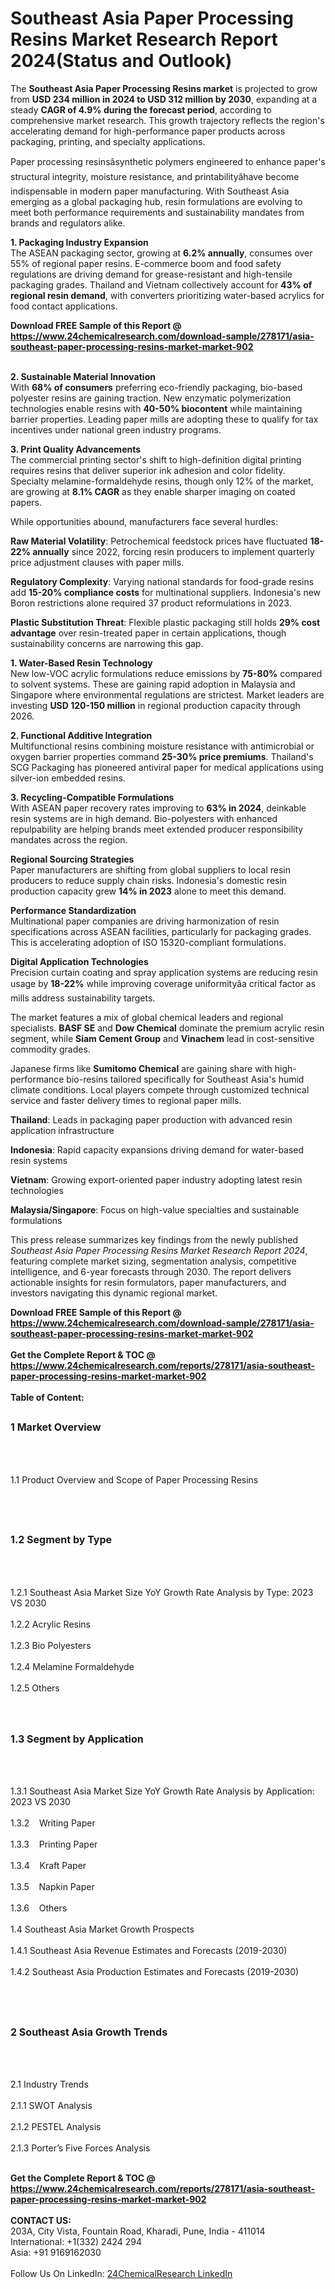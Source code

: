 <h1>Southeast Asia Paper Processing Resins Market Research Report 2024(Status and Outlook)</h1><p>The <strong>Southeast Asia Paper Processing Resins market</strong> is projected to grow from <strong>USD 234 million in 2024 to USD 312 million by 2030</strong>, expanding at a steady <strong>CAGR of 4.9% during the forecast period</strong>, according to comprehensive market research. This growth trajectory reflects the region's accelerating demand for high-performance paper products across packaging, printing, and specialty applications.</p><p>Paper processing resinsâsynthetic polymers engineered to enhance paper's structural integrity, moisture resistance, and printabilityâhave become indispensable in modern paper manufacturing. With Southeast Asia emerging as a global packaging hub, resin formulations are evolving to meet both performance requirements and sustainability mandates from brands and regulators alike.</p><p><strong>1. Packaging Industry Expansion</strong><br>
The ASEAN packaging sector, growing at <strong>6.2% annually</strong>, consumes over 55% of regional paper resins. E-commerce boom and food safety regulations are driving demand for grease-resistant and high-tensile packaging grades. Thailand and Vietnam collectively account for <strong>43% of regional resin demand</strong>, with converters prioritizing water-based acrylics for food contact applications.</p><div><b>Download FREE Sample of this Report @ 
            <a href="https://www.24chemicalresearch.com/download-sample/278171/asia-southeast-paper-processing-resins-market-market-902">
            https://www.24chemicalresearch.com/download-sample/278171/asia-southeast-paper-processing-resins-market-market-902</a></b></div><br><p><strong>2. Sustainable Material Innovation</strong><br>
With <strong>68% of consumers</strong> preferring eco-friendly packaging, bio-based polyester resins are gaining traction. New enzymatic polymerization technologies enable resins with <strong>40-50% biocontent</strong> while maintaining barrier properties. Leading paper mills are adopting these to qualify for tax incentives under national green industry programs.</p><p><strong>3. Print Quality Advancements</strong><br>
The commercial printing sector's shift to high-definition digital printing requires resins that deliver superior ink adhesion and color fidelity. Specialty melamine-formaldehyde resins, though only 12% of the market, are growing at <strong>8.1% CAGR</strong> as they enable sharper imaging on coated papers.</p><p>While opportunities abound, manufacturers face several hurdles:</p><p><strong>Raw Material Volatility</strong>: Petrochemical feedstock prices have fluctuated <strong>18-22% annually</strong> since 2022, forcing resin producers to implement quarterly price adjustment clauses with paper mills.</p><p><strong>Regulatory Complexity</strong>: Varying national standards for food-grade resins add <strong>15-20% compliance costs</strong> for multinational suppliers. Indonesia's new Boron restrictions alone required 37 product reformulations in 2023.</p><p><strong>Plastic Substitution Threat</strong>: Flexible plastic packaging still holds <strong>29% cost advantage</strong> over resin-treated paper in certain applications, though sustainability concerns are narrowing this gap.</p><p><strong>1. Water-Based Resin Technology</strong><br>
New low-VOC acrylic formulations reduce emissions by <strong>75-80%</strong> compared to solvent systems. These are gaining rapid adoption in Malaysia and Singapore where environmental regulations are strictest. Market leaders are investing <strong>USD 120-150 million</strong> in regional production capacity through 2026.</p><p><strong>2. Functional Additive Integration</strong><br>
Multifunctional resins combining moisture resistance with antimicrobial or oxygen barrier properties command <strong>25-30% price premiums</strong>. Thailand's SCG Packaging has pioneered antiviral paper for medical applications using silver-ion embedded resins.</p><p><strong>3. Recycling-Compatible Formulations</strong><br>
With ASEAN paper recovery rates improving to <strong>63% in 2024</strong>, deinkable resin systems are in high demand. Bio-polyesters with enhanced repulpability are helping brands meet extended producer responsibility mandates across the region.</p><p><strong>Regional Sourcing Strategies</strong><br>
    Paper manufacturers are shifting from global suppliers to local resin producers to reduce supply chain risks. Indonesia's domestic resin production capacity grew <strong>14% in 2023</strong> alone to meet this demand.</p><p><strong>Performance Standardization</strong><br>
    Multinational paper companies are driving harmonization of resin specifications across ASEAN facilities, particularly for packaging grades. This is accelerating adoption of ISO 15320-compliant formulations.</p><p><strong>Digital Application Technologies</strong><br>
    Precision curtain coating and spray application systems are reducing resin usage by <strong>18-22%</strong> while improving coverage uniformityâa critical factor as mills address sustainability targets.</p><p>The market features a mix of global chemical leaders and regional specialists. <strong>BASF SE</strong> and <strong>Dow Chemical</strong> dominate the premium acrylic resin segment, while <strong>Siam Cement Group</strong> and <strong>Vinachem</strong> lead in cost-sensitive commodity grades.</p><p>Japanese firms like <strong>Sumitomo Chemical</strong> are gaining share with high-performance bio-resins tailored specifically for Southeast Asia's humid climate conditions. Local players compete through customized technical service and faster delivery times to regional paper mills.</p><p><strong>Thailand</strong>: Leads in packaging paper production with advanced resin application infrastructure</p><p><strong>Indonesia</strong>: Rapid capacity expansions driving demand for water-based resin systems</p><p><strong>Vietnam</strong>: Growing export-oriented paper industry adopting latest resin technologies</p><p><strong>Malaysia/Singapore</strong>: Focus on high-value specialties and sustainable formulations</p><p>This press release summarizes key findings from the newly published <em>Southeast Asia Paper Processing Resins Market Research Report 2024</em>, featuring complete market sizing, segmentation analysis, competitive intelligence, and 6-year forecasts through 2030. The report delivers actionable insights for resin formulators, paper manufacturers, and investors navigating this dynamic regional market.</p><div><b>Download FREE Sample of this Report @ 
            <a href="https://www.24chemicalresearch.com/download-sample/278171/asia-southeast-paper-processing-resins-market-market-902">
            https://www.24chemicalresearch.com/download-sample/278171/asia-southeast-paper-processing-resins-market-market-902</a></b></div><br><div><b>Get the Complete Report & TOC @ 
            <a href="https://www.24chemicalresearch.com/reports/278171/asia-southeast-paper-processing-resins-market-market-902">
            https://www.24chemicalresearch.com/reports/278171/asia-southeast-paper-processing-resins-market-market-902</a></b></div><br>
            <b>Table of Content:</b><p><h2><span style="font-size:16px"><strong>1 Market Overview&nbsp;&nbsp; &nbsp;</strong></span></h2><br />
<br />
<p>1.1 Product Overview and Scope of Paper Processing Resins&nbsp;</p><br />
<br />
<h2><strong><span style="font-size:16px">1.2 Segment by Type&nbsp;&nbsp; &nbsp;</span></strong></h2><br />
<br />
<p>1.2.1 Southeast Asia Market Size YoY Growth Rate Analysis by Type: 2023 VS 2030&nbsp;&nbsp; &nbsp;<br /><br />
1.2.2 Acrylic Resins&nbsp;&nbsp; &nbsp;<br /><br />
1.2.3 Bio Polyesters<br /><br />
1.2.4 Melamine Formaldehyde<br /><br />
1.2.5 Others<br /><br />
<br />
<h2><span style="font-size:16px"><strong>1.3 Segment by Application&nbsp;&nbsp;</strong></span></h2><br />
<br />
<p>1.3.1 Southeast Asia Market Size YoY Growth Rate Analysis by Application: 2023 VS 2030&nbsp;&nbsp; &nbsp;<br /><br />
1.3.2&nbsp;&nbsp; &nbsp;Writing Paper<br /><br />
1.3.3&nbsp;&nbsp; &nbsp;Printing Paper<br /><br />
1.3.4&nbsp;&nbsp; &nbsp;Kraft Paper<br /><br />
1.3.5&nbsp;&nbsp; &nbsp;Napkin Paper<br /><br />
1.3.6&nbsp;&nbsp; &nbsp;Others<br /><br />
1.4 Southeast Asia Market Growth Prospects&nbsp;&nbsp; &nbsp;<br /><br />
1.4.1 Southeast Asia Revenue Estimates and Forecasts (2019-2030)&nbsp;&nbsp; &nbsp;<br /><br />
1.4.2 Southeast Asia Production Estimates and Forecasts (2019-2030)&nbsp;&nbsp;</p><br />
<br />
<h2><span style="font-size:16px"><strong>2 Southeast Asia Growth Trends&nbsp;&nbsp; &nbsp;</strong></span></h2><br />
<br />
<p>2.1 Industry Trends&nbsp;&nbsp; &nbsp;<br /><br />
2.1.1 SWOT Analysis&nbsp;&nbsp; &nbsp;<br /><br />
2.1.2 PESTEL Analysis&nbsp;&nbsp; &nbsp;<br /><br />
2.1.3 Porter&rsquo;s Five Forces Analysis&nbsp;&nbsp; &nbsp;<br /><br />
</p><div><b>Get the Complete Report & TOC @ 
            <a href="https://www.24chemicalresearch.com/reports/278171/asia-southeast-paper-processing-resins-market-market-902">
            https://www.24chemicalresearch.com/reports/278171/asia-southeast-paper-processing-resins-market-market-902</a></b></div><br><b>CONTACT US:</b><br>
            203A, City Vista, Fountain Road, Kharadi, Pune, India - 411014<br>
            International: +1(332) 2424 294<br>
            Asia: +91 9169162030 <br><br>
            Follow Us On LinkedIn: <a href="https://www.linkedin.com/company/24chemicalresearch/">24ChemicalResearch LinkedIn</a>